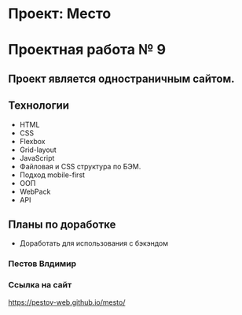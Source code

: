 # Проект: Место

# Проектная работа № 9

## Проект является одностраничным сайтом.

## Технологии

- HTML
- CSS
- Flexbox
- Grid-layout
- JavaScript
- Файловая и CSS структура по БЭМ.
- Подход mobile-first
- ООП
- WebPack
- API

## Планы по доработке

- Доработать для использования с бэкэндом

### Пестов Влдимир

### Ссылка на сайт

https://pestov-web.github.io/mesto/
